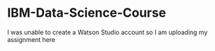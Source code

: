 # IBM-Data-Science-Course
I was unable to create a Watson Studio account so I am uploading my assignment here
